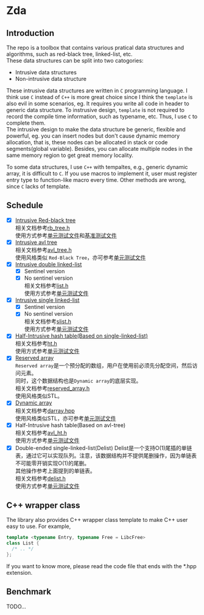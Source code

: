# Zda
## Introduction
The repo is a toolbox that contains various pratical data structures and algorithms, such as red-black tree, linked-list, etc.  
These data structures can be split into two catogories:
* Intrusive data structures
* Non-intrusive data structure  

These intrusive data structures are written in `C` programming language. I think use `C` instead of `C++` is more great choice since I think the `template` is also evil in some scenarios, eg. It requires you write all code in header to generic data structure. To instrusive design, `template` is not required to record the compile time information, such as typename, etc. Thus, I use `C` to complete them.  
The intrusive design to make the data structure be generic, flexible and powerful, eg. you can insert nodes but don't cause dynamic memory allocation, that is, these nodes can be allocated in stack or code segments(global variable). Besides, you can allocate multiple nodes in the same memory region to get great memory locality.

To some data structures, I use `C++` with tempaltes, e.g., generic dynamic array, it is difficult to `C`. If you use macros to implement it, user must register entry type to function-like macro every time. Other methods are wrong, since `C` lacks of template.
## Schedule
* [x] [Intrusive Red-black tree](zda/rb_tree.h)  
相关文档参考[rb_tree.h](zda/rb_tree.h)  
使用方式参考[单元测试文件](test/rb_tree_test.cc)和[基准测试文件](benchmark/rb_tree_bench.cc)  
* [x] [Intrusive avl tree](zda/avl_tree.h)  
相关文档参考[avl_tree.h](zda/avl_tree.h)  
使用风格类似 `Red-Black Tree`，亦可参考[单元测试文件](test/darray_test2.cc)  
* [x] [Intrusive double linked-list](zda/list.h)  
  * [x] Sentinel version  
  * [x] No sentinel version  
相关文档参考[list.h](zda/list.h)  
使用方式参考[单元测试文件](test/ht_test.cc)  
* [x] [Intrusive single linked-list](zda/slist.h)  
  * [x] Sentinel version  
  * [x] No sentinel version  
相关文档参考[slist.h](zda/slist.h)  
使用方式参考[单元测试文件](test/slist_test.cc)  
* [x] [Half-Intrusive hash table(Based on single-linked-list)](zda/ht.h)  
相关文档参考[ht.h](zda/ht.h)  
使用方式参考[单元测试文件](test/ht_test.cc)  
* [x] [Reserved array](zda/reserved_array.hpp)  
`Reserved array`是一个预分配的数组，用户在使用前必须先分配空间，然后访问元素。  
同时，这个数据结构也是`Dynamic array`的底层实现。  
相关文档参考[reserved_array.h](zda/reserved_array.hpp)  
使用风格类似STL。
* [x] [Dynamic array](zda/darray.hpp)  
相关文档参考[darray.hpp](zda/darray.hpp)  
使用风格类似STL，亦可参考[单元测试文件](test/darray_test2.cc)  
* [x] Half-Intrusive hash table(Based on avl-tree)  
相关文档参考[avl_ht.h](zda/avl_ht.h)  
使用方式参考[单元测试文件](test/avl_ht_test.cc)  
* [x] Double-ended single-linked-list(Delist)
Delist是一个支持O(1)尾插的单链表，通过它可以实现队列。注意，该数据结构并不提供尾删操作，因为单链表不可能零开销实现O(1)的尾删。  
其他操作参考上面提到的单链表。  
相关文档参考[delist.h](zda/delist.h)  
使用方式参考[单元测试文件](test/delist_test.cc)  

## C++ wrapper class
The library also provides C++ wrapper class template to make C++ user easy to use. For example,
```cpp
template <typename Entry, typename Free = LibcFree>
class List {
  /* .. */
};
```
If you want to know more, please read the code file that ends with the *.hpp extension.

## Benchmark
TODO...
